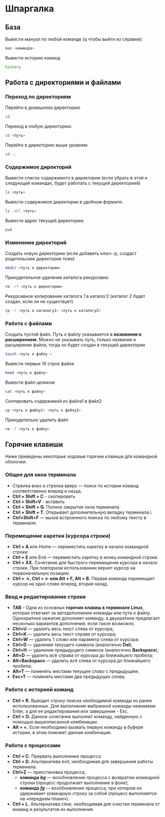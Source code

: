 # Шпаргалка

## База

Вывести мануал по любой команде (q чтобы выйти из справки):

```bash
man <команда>
```

Вывести историю команд

```bash
history
```

## Работа с директориями и файлами

### Переход по директориям

Перейти в домашнюю директорию

```bash
cd
```

Переход в любую директорию:

```bash
cd <путь>
```

Перейти в директорию выше уровнем

```bash
cd ..
```



### Содержимое директорий

Вывести список содержимого в директории (если убрать в этой и следующей командах, будет работать с текущей директорией)

```bash
ls <путь>
```

Вывести содержимое директории в удобном формате:

```bash
ls -ahl <путь>
```

Вывести адрес текущей директории:

```bash
pwd
```



### Изменение директорий

Создать новую директорию (если добавить ключ -p, создаст родительские директории тоже)&#x20;

```bash
mkdir <путь к директории>
```

Принудительное удаление каталога рекурсивно

```bash
rm -rf <путь к директории>
```

Рекурсивное копирование каталога 1 в каталог2 (каталог 2 будет создан, если он не существует)

```bash
cp -r <путь к каталогу1> <путь к каталогу2>
```



### Работа с файлами

Создать пустой файл. Путь к файлу указывается **с названием и расширением**. Можно не указывать путь, только название и расширение файла, тогда он будет создан в текущей директории

```bash
touch <путь к файлу >
```

Вывести первые 10 строк файла

```bash
head <путь к файлу>
```

Вывести файл целиком

```bash
cat <путь к файлу>
```

Скопировать содержимой из файла1 в файл2

```bash
cp <путь к файлу1> <путь к файлу2>
```

Принудительно удалить файл

```bash
rm -f <путь к файлу>
```

## Горячие клавиши

Ниже приведены некоторые ходовые горячие клавиши для командной оболочки.

### Общее для окна терминала

* Стрелка вниз и стрелка вверх — поиск по истории команд соответственно вперед и назад.
* **Ctrl + Shift + C** - скопировать
* **Ctrl + Shift+V** - вставить
* **Ctrl + Shift + Q.** Полное закрытие окна терминала.
* **Ctrl + Shift + T.** Открывает дополнительную вкладку терминала.\\
* **Ctrl+Shift+F** — вызов встроенного поиска по любому тексту в терминале.

### Перемещение каретки (курсора строки)

* **Ctrl + A** или Home — переместить каретку в начало командной строки.
* **Ctrl + E** или End — переместить каретку в конец командной строки.
* **Ctrl + XX.** Сочетание для быстрого перемещения курсора в начало строки. При повторном использовании вернет курсор на первоначальную позицию.
* **Ctrl + →, Ctrl + ← или Alt + F, Alt + B.** Первая команда перемещает курсор на одно слово вперед, вторая назад.

### Ввод и редактирование строки

* **TAB** - Одна из основных **горячих клавиш в терминале Linux**, которая отвечает за автодополнение команды или пути к файлу. Однократное нажатие дополняет команду, а двукратное предлагает несколько вариантов дополнения, если такое возможно.
* **Ctrl+U** — удалить весь текст слева от курсора;
* **Ctrl+K** — удалить весь текст справа от курсора;
* **Ctrl+W** — удалить 1 слово или параметр слева от курсора;
* **Ctrl+D** — удаление текущего символа (аналогично **Del**);
* **Ctrl+H** — удаление предыдущего символа (аналогично **Backspace**);
* **Alt+D** — удалить всё справа от курсора до ближайшего пробела;
* **Alt+Backspace** — удалить всё слева от курсора до ближайшего пробела;
* **Alt+T** — поменять местами текущее слово с предыдущем;
* **Esc+T** — поменять местами два предыдущих слова;

### Работа с историей команд

* **Ctrl + R.** Выводит строку поиска необходимой команды из ранее использованных. Для выполнения выбранной команды нажимаем Enter, а для ее редактирования или завершения - Esc.
* **Ctrl + O.** Данное сочетание выполнит команду, найденную с помощью вышеописанной комбинации.
* **Alt + <.** Если необходимо вызвать первую команду в буфере истории, в этом поможет данная комбинация.

### Работа с процессами

* **Ctrl + C.** Прервать выполнение процесса
* **Ctrl + D.** Альтернатива exit, необходимая для завершения работы терминала.
* **Ctrl+Z** — приостановка процесса;
  * **команда&#x20;**_**bg**_ — возобновление процесса с возвратом командной строки (процесс продолжает выполнение в фоне);
  * **команда&#x20;**_**fg**_ — возобновление процесса, при котором он удерживает командную строку за собой (процесс выполняется на «переднем плане»).
* **Ctrl + L.** Альтернатива clear, необходимая для очистки терминала от команд и результатов их выполнения.
